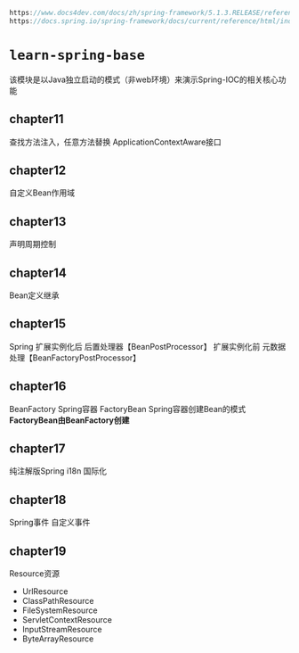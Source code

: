 ```cpp
https://www.docs4dev.com/docs/zh/spring-framework/5.1.3.RELEASE/reference/core.html#%E9%9B%86%E8%A3%85%E7%AE%B1%E5%BB%B6%E4%BC%B8%E7%82%B9`
https://docs.spring.io/spring-framework/docs/current/reference/html/index.html
```

# `learn-spring-base`

 该模块是以Java独立启动的模式（非web环境）来演示Spring-IOC的相关核心功能
 
## chapter11 
 查找方法注入，任意方法替换
 ApplicationContextAware接口
## chapter12
 自定义Bean作用域
## chapter13
  声明周期控制
## chapter14
  Bean定义继承
## chapter15
  Spring 扩展实例化后 后置处理器【BeanPostProcessor】
        扩展实例化前  元数据处理【BeanFactoryPostProcessor】
## chapter16
  BeanFactory Spring容器
  FactoryBean Spring容器创建Bean的模式
  **FactoryBean由BeanFactory创建**
## chapter17
   纯注解版Spring
   i18n 国际化
## chapter18
   Spring事件
   自定义事件

## chapter19
  Resource资源
 - UrlResource
 - ClassPathResource
 - FileSystemResource
 - ServletContextResource 
 - InputStreamResource
 - ByteArrayResource

   